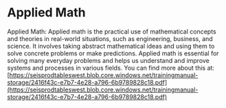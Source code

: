 # Applied Math
Applied Math: Applied math is the practical use of mathematical concepts and theories in real-world situations, such as engineering, business, and science. It involves taking abstract mathematical ideas and using them to solve concrete problems or make predictions. Applied math is essential for solving many everyday problems and helps us understand and improve systems and processes in various fields.
You can find more about this at: [https://seisprodtableswest.blob.core.windows.net/trainingmanual-storage/2416f43c-e7b7-4e28-a796-6b9789828c18.pdf](https://seisprodtableswest.blob.core.windows.net/trainingmanual-storage/2416f43c-e7b7-4e28-a796-6b9789828c18.pdf)